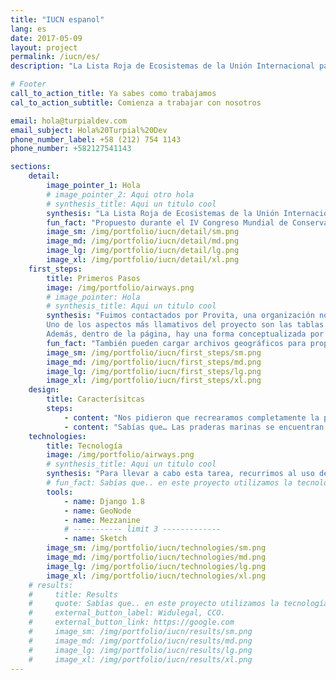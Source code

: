```yaml
---
title: "IUCN espanol"
lang: es
date: 2017-05-09
layout: project
permalink: /iucn/es/
description: "La Lista Roja de Ecosistemas de la Unión Internacional para la Conservación de la Naturaleza (UICN) es la iniciativa más extensa del estado de conservación de los ecosistemas en todo el mundo."

# Footer
call_to_action_title: Ya sabes como trabajamos
cal_to_action_subtitle: Comienza a trabajar con nosotros

email: hola@turpialdev.com
email_subject: Hola%20Turpial%20Dev
phone_number_label: +58 (212) 754 1143
phone_number: +582127541143

sections:
    detail:
        image_pointer_1: Hola
        # image_pointer_2: Aqui otro hola
        # synthesis_title: Aqui un titulo cool
        synthesis: "La Lista Roja de Ecosistemas de la Unión Internacional para la Conservación de la Naturaleza (UICN) es la iniciativa más extensa del estado de conservación de los ecosistemas en todo el mundo."
        fun_fact: "Propuesto durante el IV Congreso Mundial de Conservación en 2008 y reconocido por la UICN en 2014, la LRE es responsable de recopilar datos, estadísticas y evaluación de riesgos de todos los ecosistemas del planeta, con el objetivo de evaluarlos todos antes del año 2025."
        image_sm: /img/portfolio/iucn/detail/sm.png
        image_md: /img/portfolio/iucn/detail/md.png
        image_lg: /img/portfolio/iucn/detail/lg.png
        image_xl: /img/portfolio/iucn/detail/xl.png
    first_steps:
        title: Primeros Pasos
        image: /img/portfolio/airways.png
        # image_pointer: Hola
        # synthesis_title: Aqui un titulo cool
        synthesis: "Fuimos contactados por Provita, una organización no gubernamental cuya misión es la conservación de especies y ambientes en peligro de extinción, combinando varios campos del conocimiento en la búsqueda de soluciones integrales. <br>
        Uno de los aspectos más llamativos del proyecto son las tablas de información, cuyo objetivo es proporcionar al público información resumida sobre los estudios y publicaciones realizados en todo el mundo sobre el análisis y la preservación de los ecosistemas. <br>
        Además, dentro de la página, hay una forma conceptualizada por el cliente, y puede ser utilizada por quienes evalúan un ecosistema para documentar el estado en el que se encuentra, siguiendo los parámetros diseñados por el ecosistema LRE."
        fun_fact: "También pueden cargar archivos geográficos para proporcionar una abstracción visual georeferenciada del ecosistema dentro del sistema."
        image_sm: /img/portfolio/iucn/first_steps/sm.png
        image_md: /img/portfolio/iucn/first_steps/md.png
        image_lg: /img/portfolio/iucn/first_steps/lg.png
        image_xl: /img/portfolio/iucn/first_steps/xl.png
    design:
        title: Caracterísitcas
        steps:
            - content: "Nos pidieron que recrearamos completamente la página web de LRE, que se desarrolló en Wordpress, además de incluir nuevas funcionalidades que le permitieran ofrecer una mejor gestión de la información geográfica asociada a los ecosistemas evaluados."
            - content: "Sabías que… Las praderas marinas se encuentran entre los ecosistemas menos conocidos del mundo. Sin embargo, estos jardines submarinos son cruciales para nuestra supervivencia –– se encuentran entre los reservorios de carbono azul más importantes del planeta."
    technologies:
        title: Tecnología
        image: /img/portfolio/airways.png
        # synthesis_title: Aqui un titulo cool
        synthesis: "Para llevar a cabo esta tarea, recurrimos al uso de soluciones OpenSource que facilitaran el cumplimiento de los requisitos, ya que el núcleo de nuestro desarrollo iba a ser Django, integramos Mezzanine CMS a la aplicación web y GeoNode a datos georreferenciados."
        # fun_fact: Sabías que.. en este proyecto utilizamos la tecnología ‘Lorem ipsum” para tal cosa texto aqui lorem ipsum para tal cosa texto aqui lorem ipsum.
        tools:
            - name: Django 1.8
            - name: GeoNode
            - name: Mezzanine
            # ----------- limit 3 -------------
            - name: Sketch
        image_sm: /img/portfolio/iucn/technologies/sm.png
        image_md: /img/portfolio/iucn/technologies/md.png
        image_lg: /img/portfolio/iucn/technologies/lg.png
        image_xl: /img/portfolio/iucn/technologies/xl.png
    # results:
    #     title: Results
    #     quote: Sabías que.. en este proyecto utilizamos la tecnología ‘Lorem ipsum” para tal cosa texto aqui lorem ipsum para tal cosa texto aqui lorem ipsum.
    #     external_button_label: Widulegal, CCO.
    #     external_button_link: https://google.com
    #     image_sm: /img/portfolio/iucn/results/sm.png
    #     image_md: /img/portfolio/iucn/results/md.png
    #     image_lg: /img/portfolio/iucn/results/lg.png
    #     image_xl: /img/portfolio/iucn/results/xl.png
---
```


